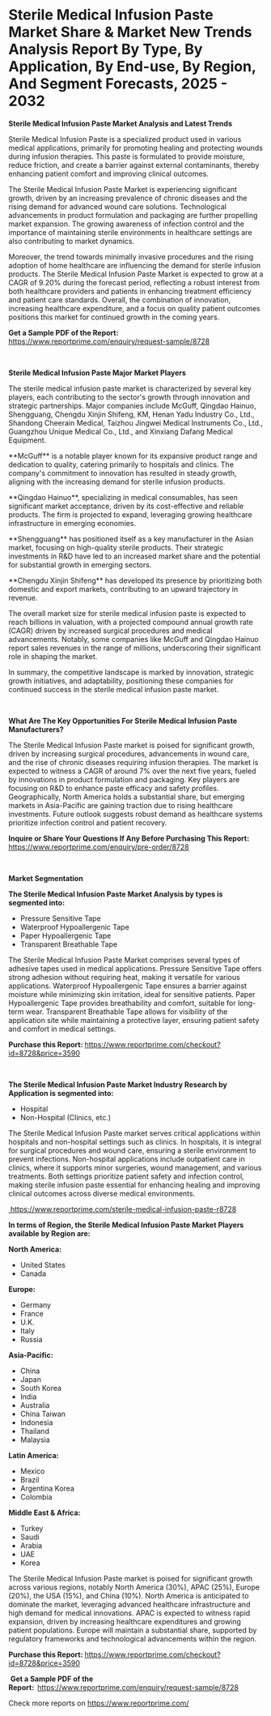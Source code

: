 <p><h1>Sterile Medical Infusion Paste Market Share & Market New Trends Analysis Report By Type, By Application, By End-use, By Region, And Segment Forecasts, 2025 - 2032</h1></p><p><strong>Sterile Medical Infusion Paste Market Analysis and Latest Trends</strong></p>
<p><p>Sterile Medical Infusion Paste is a specialized product used in various medical applications, primarily for promoting healing and protecting wounds during infusion therapies. This paste is formulated to provide moisture, reduce friction, and create a barrier against external contaminants, thereby enhancing patient comfort and improving clinical outcomes. </p><p>The Sterile Medical Infusion Paste Market is experiencing significant growth, driven by an increasing prevalence of chronic diseases and the rising demand for advanced wound care solutions. Technological advancements in product formulation and packaging are further propelling market expansion. The growing awareness of infection control and the importance of maintaining sterile environments in healthcare settings are also contributing to market dynamics.</p><p>Moreover, the trend towards minimally invasive procedures and the rising adoption of home healthcare are influencing the demand for sterile infusion products. The Sterile Medical Infusion Paste Market is expected to grow at a CAGR of 9.20% during the forecast period, reflecting a robust interest from both healthcare providers and patients in enhancing treatment efficiency and patient care standards. Overall, the combination of innovation, increasing healthcare expenditure, and a focus on quality patient outcomes positions this market for continued growth in the coming years.</p></p>
<p><strong>Get a Sample PDF of the Report:&nbsp;</strong> <a href="https://www.reportprime.com/enquiry/request-sample/8728?utm_campaign=3384&utm_medium=2&utm_source=Github&utm_content=ia&utm_term=20032025&utm_id=sterile-medical-infusion-paste">https://www.reportprime.com/enquiry/request-sample/8728</a></p>
<p>&nbsp;</p>
<p><strong>Sterile Medical Infusion Paste Major Market Players</strong></p>
<p><p>The sterile medical infusion paste market is characterized by several key players, each contributing to the sector's growth through innovation and strategic partnerships. Major companies include McGuff, Qingdao Hainuo, Shengguang, Chengdu Xinjin Shifeng, KM, Henan Yadu Industry Co., Ltd., Shandong Cheerain Medical, Taizhou Jingwei Medical Instruments Co., Ltd., Guangzhou Unique Medical Co., Ltd., and Xinxiang Dafang Medical Equipment.</p><p>**McGuff** is a notable player known for its expansive product range and dedication to quality, catering primarily to hospitals and clinics. The company's commitment to innovation has resulted in steady growth, aligning with the increasing demand for sterile infusion products.</p><p>**Qingdao Hainuo**, specializing in medical consumables, has seen significant market acceptance, driven by its cost-effective and reliable products. The firm is projected to expand, leveraging growing healthcare infrastructure in emerging economies.</p><p>**Shengguang** has positioned itself as a key manufacturer in the Asian market, focusing on high-quality sterile products. Their strategic investments in R&D have led to an increased market share and the potential for substantial growth in emerging sectors.</p><p>**Chengdu Xinjin Shifeng** has developed its presence by prioritizing both domestic and export markets, contributing to an upward trajectory in revenue. </p><p>The overall market size for sterile medical infusion paste is expected to reach billions in valuation, with a projected compound annual growth rate (CAGR) driven by increased surgical procedures and medical advancements. Notably, some companies like McGuff and Qingdao Hainuo report sales revenues in the range of millions, underscoring their significant role in shaping the market. </p><p>In summary, the competitive landscape is marked by innovation, strategic growth initiatives, and adaptability, positioning these companies for continued success in the sterile medical infusion paste market.</p></p>
<p>&nbsp;</p>
<p><strong>What Are The Key Opportunities For Sterile Medical Infusion Paste Manufacturers?</strong></p>
<p><p>The Sterile Medical Infusion Paste market is poised for significant growth, driven by increasing surgical procedures, advancements in wound care, and the rise of chronic diseases requiring infusion therapies. The market is expected to witness a CAGR of around 7% over the next five years, fueled by innovations in product formulation and packaging. Key players are focusing on R&D to enhance paste efficacy and safety profiles. Geographically, North America holds a substantial share, but emerging markets in Asia-Pacific are gaining traction due to rising healthcare investments. Future outlook suggests robust demand as healthcare systems prioritize infection control and patient recovery.</p></p>
<p><strong>Inquire or Share Your Questions If Any Before Purchasing This Report:</strong> <a href="https://www.reportprime.com/enquiry/pre-order/8728?utm_campaign=3384&utm_medium=2&utm_source=Github&utm_content=ia&utm_term=20032025&utm_id=sterile-medical-infusion-paste">https://www.reportprime.com/enquiry/pre-order/8728</a></p>
<p>&nbsp;</p>
<p><strong>Market Segmentation</strong></p>
<p><strong>The Sterile Medical Infusion Paste Market Analysis by types is segmented into:</strong></p>
<p><ul><li>Pressure Sensitive Tape</li><li>Waterproof Hypoallergenic Tape</li><li>Paper Hypoallergenic Tape</li><li>Transparent Breathable Tape</li></ul></p>
<p><p>The Sterile Medical Infusion Paste Market comprises several types of adhesive tapes used in medical applications. Pressure Sensitive Tape offers strong adhesion without requiring heat, making it versatile for various applications. Waterproof Hypoallergenic Tape ensures a barrier against moisture while minimizing skin irritation, ideal for sensitive patients. Paper Hypoallergenic Tape provides breathability and comfort, suitable for long-term wear. Transparent Breathable Tape allows for visibility of the application site while maintaining a protective layer, ensuring patient safety and comfort in medical settings.</p></p>
<p><strong>Purchase this Report:&nbsp;</strong><a href="https://www.reportprime.com/checkout?id=8728&price=3590&utm_campaign=3384&utm_medium=2&utm_source=Github&utm_content=ia&utm_term=20032025&utm_id=sterile-medical-infusion-paste">https://www.reportprime.com/checkout?id=8728&price=3590</a></p>
<p>&nbsp;</p>
<p><strong>The Sterile Medical Infusion Paste Market Industry Research by Application is segmented into:</strong></p>
<p><ul><li>Hospital</li><li>Non-Hospital (Clinics, etc.)</li></ul></p>
<p><p>The Sterile Medical Infusion Paste market serves critical applications within hospitals and non-hospital settings such as clinics. In hospitals, it is integral for surgical procedures and wound care, ensuring a sterile environment to prevent infections. Non-hospital applications include outpatient care in clinics, where it supports minor surgeries, wound management, and various treatments. Both settings prioritize patient safety and infection control, making sterile infusion paste essential for enhancing healing and improving clinical outcomes across diverse medical environments.</p></p>
<p><a href="https://www.reportprime.com/sterile-medical-infusion-paste-r8728?utm_campaign=3384&utm_medium=2&utm_source=Github&utm_content=ia&utm_term=20032025&utm_id=sterile-medical-infusion-paste">&nbsp;https://www.reportprime.com/sterile-medical-infusion-paste-r8728</a></p>
<p><strong>In terms of Region, the Sterile Medical Infusion Paste Market Players available by Region are:</strong></p>
<p>
    <p> <strong> North America: </strong>
        <ul>
            <li>United States</li>
            <li>Canada</li>
        </ul>
        </p> 
    <p> <strong> Europe: </strong>
        <ul>
            <li>Germany</li>
            <li>France</li>
            <li>U.K.</li>
            <li>Italy</li>
            <li>Russia</li>
        </ul>
        </p> 
    <p> <strong> Asia-Pacific: </strong>
        <ul>
            <li>China</li>
            <li>Japan</li>
            <li>South Korea</li>
            <li>India</li>
            <li>Australia</li>
            <li>China Taiwan</li>
            <li>Indonesia</li>
            <li>Thailand</li>
            <li>Malaysia</li>
        </ul>
        </p> 
    <p> <strong> Latin America: </strong>
        <ul>
            <li>Mexico</li>
            <li>Brazil</li>
            <li>Argentina Korea</li>
            <li>Colombia</li>
        </ul>
        </p> 
    <p> <strong> Middle East & Africa: </strong>
        <ul>
            <li>Turkey</li>
            <li>Saudi</li>
            <li>Arabia</li>
            <li>UAE</li>
            <li>Korea</li>
        </ul>
    </p>
    </p>
<p><p>The Sterile Medical Infusion Paste market is poised for significant growth across various regions, notably North America (30%), APAC (25%), Europe (20%), the USA (15%), and China (10%). North America is anticipated to dominate the market, leveraging advanced healthcare infrastructure and high demand for medical innovations. APAC is expected to witness rapid expansion, driven by increasing healthcare expenditures and growing patient populations. Europe will maintain a substantial share, supported by regulatory frameworks and technological advancements within the region.</p></p>
<p><strong>Purchase this Report: </strong><a href="https://www.reportprime.com/checkout?id=8728&price=3590&utm_campaign=3384&utm_medium=2&utm_source=Github&utm_content=ia&utm_term=20032025&utm_id=sterile-medical-infusion-paste">https://www.reportprime.com/checkout?id=8728&price=3590</a></p>
<p>&nbsp;<strong>Get a Sample PDF of the Report:&nbsp;&nbsp;</strong><a href="https://www.reportprime.com/enquiry/request-sample/8728?utm_campaign=3384&utm_medium=2&utm_source=Github&utm_content=ia&utm_term=20032025&utm_id=sterile-medical-infusion-paste">https://www.reportprime.com/enquiry/request-sample/8728</a></p>
<p><strong></strong></p>
<p>Check more reports on <a href="https://www.reportprime.com/?utm_campaign=3384&utm_medium=2&utm_source=Github&utm_content=ia&utm_term=20032025&utm_id=sterile-medical-infusion-paste">https://www.reportprime.com/</a></p>